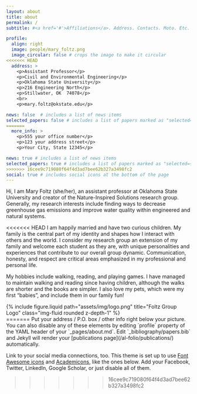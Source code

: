 ```yaml
---
layout: about
title: about
permalink: /
subtitle: #<a href='#'>Affiliations</a>. Address. Contacts. Moto. Etc.

profile:
  align: right
  image: people/mary_foltz.png
  image_circular: false # crops the image to make it circular
<<<<<<< HEAD
  address: >
    <p>Assistant Professor</p>
    <p>Civil and Environmental Engineering</p>
    <p>Oklahoma State University</p>
    <p>216 Engineering North</p>
    <p>Stillwater, OK  74078</p>
    <br>
    <p>mary.foltz@okstate.edu</p>

news: false  # includes a list of news items
selected_papers: false # includes a list of papers marked as "selected={true}"
=======
  more_info: >
    <p>555 your office number</p>
    <p>123 your address street</p>
    <p>Your City, State 12345</p>

news: true # includes a list of news items
selected_papers: true # includes a list of papers marked as "selected={true}"
>>>>>>> 16cee9c719080f64f4d3ad7bee62b327a3498fc2
social: true # includes social icons at the bottom of the page
---
```


Hi, I am Mary Foltz (she/her), an assistant professor at Oklahoma State University and creator of the Nature-Inspired Solutions research group. Generally, my research interests include finding ways to decrease greenhouse gas emissions and improve water quality within engineered and natural systems.

<<<<<<< HEAD
I am happily married and have two curious children. My family is the central part of my identity and shapes how I interact with others and the world. I consider my research group an extension of my family and welcome each student as they are, with unique personalities and experiences that contribute to our overall group dynamic. Communication, honesty, and respect are critical areas emphasized in my professional and personal life.

My hobbies include walking, reading, and playing games. I have managed to maintain walking and reading since having children, although the walks are shorter and the books are simpler. I also love my pets, which were my first “babies”, and include them in our family fun!

<div class="row">
    <div class="col-sm mt-3 mt-md-0">
        {% include figure.liquid path="assets/img/logo.png" title="Foltz Group Logo" class="img-fluid rounded z-depth-1" %}
    </div>
</div>
=======
Put your address / P.O. box / other info right below your picture. You can also disable any of these elements by editing `profile` property of the YAML header of your `_pages/about.md`. Edit `_bibliography/papers.bib` and Jekyll will render your [publications page](/al-folio/publications/) automatically.

Link to your social media connections, too. This theme is set up to use [Font Awesome icons](https://fontawesome.com/) and [Academicons](https://jpswalsh.github.io/academicons/), like the ones below. Add your Facebook, Twitter, LinkedIn, Google Scholar, or just disable all of them.
>>>>>>> 16cee9c719080f64f4d3ad7bee62b327a3498fc2
